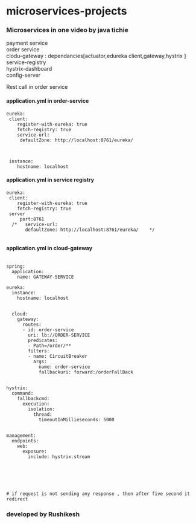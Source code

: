 # microservices-projects

### Microservices in one video by java tichie
payment service </br>
order service</br>
clodu-gateway : dependancies[actuator,edureka client,gateway,hystrix ]                               </br>
service-registry              </br>
hystrix-dashboard       </br>
config-server            </br>

Rest call in order service


#### application.yml in order-service

```
eureka:
 client:
    register-with-eureka: true
    fetch-registry: true
    service-url:
     defaultZone: http://localhost:8761/eureka/
     
     
     
 instance:
    hostname: localhost
```

#### application.yml in service registry
```
eureka:
 client:
    register-with-eureka: true
    fetch-registry: true
 server
     port:8761
  /*   service-url:
       defaultZone: http://localhost:8761/eureka/    */
     

```

#### application.yml in cloud-gateway
```
    
spring:
  application:
    name: GATEWAY-SERVICE
    
eureka:
  instance:
    hostname: localhost
    
    
  cloud:
    gateway:
      routes:
      - id: order-service
        uri: lb://ORDER-SERVICE
        predicates:
        - Path=/order/**
        filters:
        - name: CircuitBreaker
          args:
            name: order-service
            fallbackuri: forward:/orderFallBack
    

hystrix:
  command:
    fallbackcmd:
      execution:
        isolation:
          thread:
            timeoutInMillieseconds: 5000


management:
  endpoints:
    web:
      exposure:
        include: hystrix.stream
        

   
   
        
        
# if request is not sending any response , then after five second it redirect  
   ```
   
   ### developed by Rushikesh
